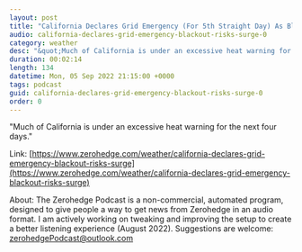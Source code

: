 ```yaml
---
layout: post
title: "California Declares Grid Emergency (For 5th Straight Day) As Blackout Risks Surge "
audio: california-declares-grid-emergency-blackout-risks-surge-0
category: weather
desc: "&quot;Much of California is under an excessive heat warning for the next four days.&quot;"
duration: 00:02:14
length: 134
datetime: Mon, 05 Sep 2022 21:15:00 +0000
tags: podcast
guid: california-declares-grid-emergency-blackout-risks-surge-0
order: 0
---
```

&quot;Much of California is under an excessive heat warning for the next four days.&quot;

Link: [https://www.zerohedge.com/weather/california-declares-grid-emergency-blackout-risks-surge](https://www.zerohedge.com/weather/california-declares-grid-emergency-blackout-risks-surge)

About: The Zerohedge Podcast is a non-commercial, automated program, designed to give people a way to get news from Zerohedge in an audio format.  I am actively working on tweaking and improving the setup to create a better listening experience (August 2022).  Suggestions are welcome: [zerohedgePodcast@outlook.com](mailto:zerohedgePodcast@outlook.com)